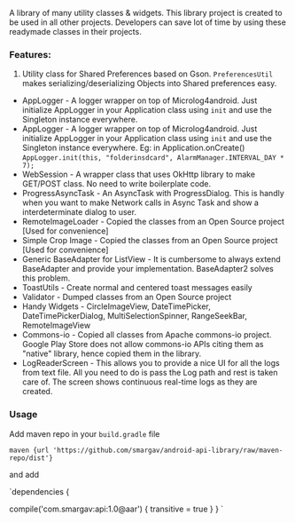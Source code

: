 A library of many utility classes &amp; widgets. This library project is created to be used in all other projects.
Developers can save lot of time by using these readymade classes in their projects. 

### Features:

1. Utility class for Shared Preferences based on Gson. `PreferencesUtil` makes serializing/deserializing Objects into Shared preferences easy.

* AppLogger - A logger wrapper on top of Microlog4android. Just initialize AppLogger in your Application class using `init` and use the Singleton instance everywhere.
* AppLogger - A logger wrapper on top of Microlog4android. Just initialize AppLogger in your Application class using `init` and use the Singleton instance everywhere. 
Eg: in Application.onCreate() `AppLogger.init(this, "folderinsdcard", AlarmManager.INTERVAL_DAY * 7);`
* WebSession - A wrapper class that uses OkHttp library to make GET/POST class. No need to write boilerplate code.
* ProgressAsyncTask - An AsyncTask with ProgressDialog. This is handly when you want to make Network calls in Async Task and show a interdeterminate dialog to user.
* RemoteImageLoader - Copied the classes from an Open Source project [Used for convenience]
* Simple Crop Image - Copied the classes from an Open Source project [Used for convenience]
* Generic BaseAdapter for ListView - It is cumbersome to always extend BaseAdapter and provide your implementation. BaseAdapter2 solves this problem. 
* ToastUtils - Create normal and centered toast messages easily
* Validator - Dumped classes from an Open Source project
* Handy Widgets - CircleImageView, DateTimePicker, DateTimePickerDialog, MultiSelectionSpinner, RangeSeekBar, RemoteImageView
* Commons-io - Copied all classes from Apache commons-io project. Google Play Store does not allow commons-io APIs citing them as "native" library, hence copied them in the library. 
* LogReaderScreen - This allows you to provide a nice UI for all the logs from text file. All you need to do is pass the Log path and rest is taken care of. The screen shows continuous real-time logs as they are created. 

### Usage
 
Add maven repo in your `build.gradle` file
   
   `maven {url 'https://github.com/smargav/android-api-library/raw/maven-repo/dist'}`

and add 

`dependencies {
   
   compile('com.smargav:api:1.0@aar') {
        transitive = true
    }
}
`



